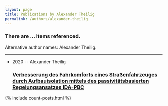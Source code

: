 ```yaml
---
layout: page
title: Publications by Alexander Theilig
permalink: /authors/alexander-theilig
---
```


<h3 id="number-posts">There are ... items referenced.</h3>
<p id='info-authors'>Alternative author names: Alexander Theilig.</p>
<hr />
<ul class="post-list">
<li><span class='post-meta'>2020 -- Alexander Theilig</span><h3><a class='post-link' href="{{ site.baseurl }}/verbesserung-des-fahrkomforts-eines-strassenfahrzeuges-durch-aufbauisolation-mittels-des-passivitatsbasierten-regelungsansatzes-ida-pbc">Verbesserung des Fahrkomforts eines Straßenfahrzeuges durch Aufbauisolation mittels des passivitätsbasierten Regelungsansatzes IDA-PBC</a></h3></li>

</ul>
{% include count-posts.html %}
